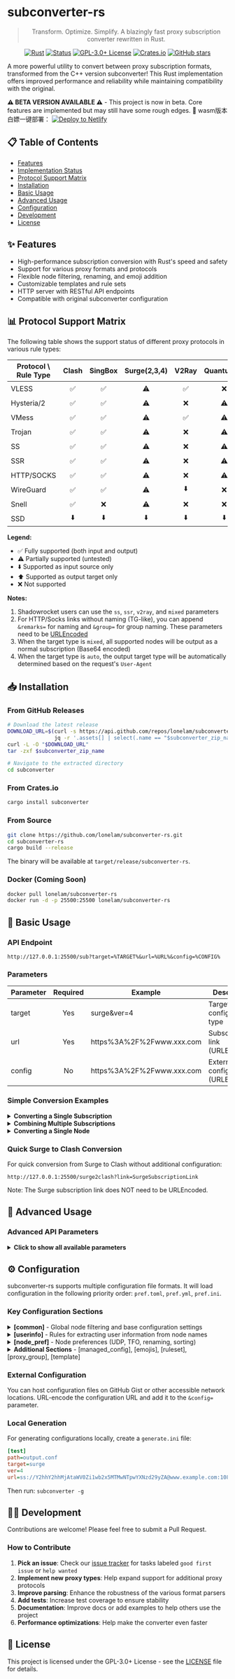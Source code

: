 # subconverter-rs

<div align="center">

> Transform. Optimize. Simplify. A blazingly fast proxy subscription converter rewritten in Rust.

[![Rust](https://img.shields.io/badge/language-Rust-orange.svg)](https://www.rust-lang.org/)
[![Status](https://img.shields.io/badge/status-beta-blue.svg)](https://github.com/lonelam/subconverter-rs)
[![GPL-3.0+ License](https://img.shields.io/badge/license-GPL--3.0%2B-blue.svg)](LICENSE)
[![Crates.io](https://img.shields.io/crates/v/subconverter.svg)](https://crates.io/crates/subconverter)
[![GitHub stars](https://img.shields.io/github/stars/lonelam/subconverter-rs?style=social)](https://github.com/lonelam/subconverter-rs/stargazers)

</div>

A more powerful utility to convert between proxy subscription formats, transformed from the C++ version subconverter! This Rust implementation offers improved performance and reliability while maintaining compatibility with the original.

**⚠️ BETA VERSION AVAILABLE ⚠️** - This project is now in beta. Core features are implemented but may still have some rough edges.
🎉 wasm版本白嫖一键部署：
[![Deploy to
Netlify](https://www.netlify.com/img/deploy/button.svg)](https://app.netlify.com/start/deploy?repository=https://github.com/lonelam/subconverter-rs&base=www)

## 📋 Table of Contents

- [Features](#features)
- [Implementation Status](#implementation-status)
- [Protocol Support Matrix](#protocol-support-matrix)
- [Installation](#installation)
- [Basic Usage](#basic-usage)
- [Advanced Usage](#advanced-usage)
- [Configuration](#configuration)
- [Development](#development)
- [License](#license)

## ✨ Features

- High-performance subscription conversion with Rust's speed and safety
- Support for various proxy formats and protocols
- Flexible node filtering, renaming, and emoji addition
- Customizable templates and rule sets
- HTTP server with RESTful API endpoints
- Compatible with original subconverter configuration

## 📊 Protocol Support Matrix

The following table shows the support status of different proxy protocols in various rule types:

| Protocol \ Rule Type | Clash | SingBox | Surge(2,3,4) | V2Ray | Quantumult | Quantumult X | Loon | Surfboard | Mellow | SIP002/8 | Mixed | TG-like |
|--------------|:-----:|:-------:|:-----:|:-----:|:----------:|:------------:|:----:|:---------:|:------:|:--------:|:----------:|:-----:|
| VLESS        | ✅ | ✅ | ⚠️ | ✅ | ❌ | ⚠️ | ⚠️ | ❌ | ❌ | ❌ | ⬇️ | ⬇️ |
| Hysteria/2   | ✅ | ✅ | ⚠️ | ❌ | ⚠️ | ⚠️ | ⚠️ | ⚠️ | ⚠️ | ❌ | ⬇️ | ⬇️ |
| VMess        | ✅ | ✅ | ⚠️ | ✅ | ⚠️ | ⚠️ | ⚠️ | ⚠️ | ⚠️ | ❌ | ✅ | ⬇️ |
| Trojan       | ✅ | ✅ | ⚠️ | ❌ | ⚠️ | ⚠️ | ⚠️ | ⚠️ | ⚠️ | ❌ | ✅ | ⬇️ |
| SS           | ✅ | ✅ | ⚠️ | ❌ | ⚠️ | ⚠️ | ⚠️ | ⚠️ | ⚠️ | ✅ | ✅ | ⬇️ |
| SSR          | ✅ | ✅ | ⚠️ | ❌ | ⚠️ | ⚠️ | ⚠️ | ⚠️ | ⚠️ | ❌ | ✅ | ⬇️ |
| HTTP/SOCKS   | ✅ | ✅ | ⚠️ | ❌ | ⚠️ | ⚠️ | ⚠️ | ⚠️ | ⚠️ | ❌ | ⬇️ | ⬇️ |
| WireGuard    | ✅ | ✅ | ⚠️ | ⬇️ | ❌ | ⚠️ | ⚠️ | ⚠️ | ❌ | ❌ | ⬇️ | ⬇️ |
| Snell        | ✅ | ❌ | ⚠️ | ❌ | ❌ | ⚠️ | ⚠️ | ⚠️ | ❌ | ❌ | ⬇️ | ⬇️ |
| SSD          | ⬇️ | ⬇️ | ⬇️ | ⬇️ | ⬇️ | ⬇️ | ⬇️ | ⬇️ | ⬇️ | ⬇️ | ❌ | ⬇️ |

**Legend:**
- ✅ Fully supported (both input and output)
- ⚠️ Partially supported (untested)
- ⬇️ Supported as input source only
- ⬆️ Supported as output target only
- ❌ Not supported

**Notes:**
1. Shadowrocket users can use the `ss`, `ssr`, `v2ray`, and `mixed` parameters
2. For HTTP/Socks links without naming (TG-like), you can append `&remarks=` for naming and `&group=` for group naming. These parameters need to be [URLEncoded](https://www.urlencoder.org/)
3. When the target type is `mixed`, all supported nodes will be output as a normal subscription (Base64 encoded)
4. When the target type is `auto`, the output target type will be automatically determined based on the request's `User-Agent`


## 📥 Installation

### From GitHub Releases
```bash
# Download the latest release
DOWNLOAD_URL=$(curl -s https://api.github.com/repos/lonelam/subconverter-rs/releases/latest | \
               jq -r '.assets[] | select(.name == "$subconverter_zip_name").browser_download_url')
curl -L -O "$DOWNLOAD_URL"
tar -zxf $subconverter_zip_name

# Navigate to the extracted directory
cd subconverter
```

### From Crates.io
```bash
cargo install subconverter
```

### From Source
```bash
git clone https://github.com/lonelam/subconverter-rs.git
cd subconverter-rs
cargo build --release
```

The binary will be available at `target/release/subconverter-rs`.

### Docker (Coming Soon)
```bash
docker pull lonelam/subconverter-rs
docker run -d -p 25500:25500 lonelam/subconverter-rs
```

## 🔰 Basic Usage

### API Endpoint

```
http://127.0.0.1:25500/sub?target=%TARGET%&url=%URL%&config=%CONFIG%
```

### Parameters

| Parameter | Required | Example | Description | Status |
| --------- | :------: | ------- | ----------- | :----: |
| target | Yes | surge&ver=4 | Target configuration type | ✅ |
| url | Yes | https%3A%2F%2Fwww.xxx.com | Subscription link (URLEncoded) | ✅ |
| config | No | https%3A%2F%2Fwww.xxx.com | External configuration (URLEncoded) | ✅ |

### Simple Conversion Examples

<details>
<summary><b>Converting a Single Subscription</b></summary>

```
Original subscription: https://example.com/subscribe/ABCDE?surge=ss

URLEncoded: https%3A%2F%2Fexample.com%2Fsubscribe%2FABCDE%3Fsurge%3Dss

API call: http://127.0.0.1:25500/sub?target=clash&url=https%3A%2F%2Fexample.com%2Fsubscribe%2FABCDE%3Fsurge%3Dss
```
</details>

<details>
<summary><b>Combining Multiple Subscriptions</b></summary>

```
Original subscriptions:
1. https://example1.com/subscribe/ABCDE?clash=vmess
2. https://example2.com/subscribe/ABCDE?clash=vmess

Combined with pipe: https://example1.com/subscribe/ABCDE?clash=vmess|https://example2.com/subscribe/ABCDE?clash=vmess

URLEncoded: https%3A%2F%2Fexample1.com%2Fsubscribe%2FABCDE%3Fclash%3Dvmess%7Chttps%3A%2F%2Fexample2.com%2Fsubscribe%2FABCDE%3Fclash%3Dvmess

API call: http://127.0.0.1:25500/sub?target=clash&url=https%3A%2F%2Fexample1.com%2Fsubscribe%2FABCDE%3Fclash%3Dvmess%7Chttps%3A%2F%2Fexample2.com%2Fsubscribe%2FABCDE%3Fclash%3Dvmess
```
</details>

<details>
<summary><b>Converting a Single Node</b></summary>

```
Original node: ss://YWVzLTEyOC1nY206dGVzdA==@192.168.100.1:8888#Example1

URLEncoded: ss%3A%2F%2FYWVzLTEyOC1nY206dGVzdA%3D%3D%40192%2E168%2E100%2E1%3A8888%23Example1

API call: http://127.0.0.1:25500/sub?target=clash&url=ss%3A%2F%2FYWVzLTEyOC1nY206dGVzdA%3D%3D%40192%2E168%2E100%2E1%3A8888%23Example1
```
</details>

### Quick Surge to Clash Conversion

For quick conversion from Surge to Clash without additional configuration:
```
http://127.0.0.1:25500/surge2clash?link=SurgeSubscriptionLink
```
Note: The Surge subscription link does NOT need to be URLEncoded.

## 🔧 Advanced Usage

### Advanced API Parameters

<details>
<summary><b>Click to show all available parameters</b></summary>

| Parameter | Required | Example | Description | Status |
| --------- | :------: | ------- | ----------- | :----: |
| emoji | No | true/false | Enable emoji in node names | ✅ |
| add_emoji | No | true/false | Add emoji before node names | ✅ |
| remove_emoji | No | true/false | Remove existing emoji from node names | ✅ |
| append_type | No | true/false | Add proxy type ([SS], [SSR], etc.) to node names | ✅ |
| tfo | No | true/false | Enable TCP Fast Open | ✅ |
| udp | No | true/false | Enable UDP support | ✅ |
| scv | No | true/false | Skip certificate verification for TLS nodes | ✅ |
| tls13 | No | true/false | Enable TLS 1.3 for nodes | ✅ |
| sort | No | true/false | Sort nodes by name | ✅ |
| include | No | (regex) | Only include nodes matching the pattern | ✅ |
| exclude | No | (regex) | Exclude nodes matching the pattern | ✅ |
| filename | No | MyConfig | Set the file name for the generated config | ✅ |
| list | No | true/false | Output as node list or provider format | ✅ |
| insert | No | true/false | Insert nodes from insert_url in config | ✅ |
| prepend | No | true/false | Insert nodes at the beginning | ✅ |
</details>

## ⚙️ Configuration

subconverter-rs supports multiple configuration file formats. It will load configuration in the following priority order: `pref.toml`, `pref.yml`, `pref.ini`.

### Key Configuration Sections

<details>
<summary><b>[common]</b> - Global node filtering and base configuration settings</summary>

- api_mode: API mode settings
- api_access_token: Token for accessing private interfaces
- default_url: Default subscription links to load
- enable_insert: Whether to add insertion nodes
- insert_url: URL for insertion nodes
- exclude_remarks: Exclude nodes matching the pattern
- include_remarks: Only include nodes matching the pattern
- default_external_config: Default external configuration file
- clash_rule_base: Clash configuration template
- surge_rule_base: Surge configuration template
</details>

<details>
<summary><b>[userinfo]</b> - Rules for extracting user information from node names</summary>

- stream_rule: Rules for extracting traffic information
- time_rule: Rules for extracting time information
</details>

<details>
<summary><b>[node_pref]</b> - Node preferences (UDP, TFO, renaming, sorting)</summary>

- udp_flag: Open UDP mode for nodes
- tcp_fast_open_flag: Open TFO mode for nodes
- skip_cert_verify_flag: Turn off certificate checks for TLS nodes
- tls13_flag: Add TLS 1.3 parameters for nodes
- sort_flag: Sort nodes by name
- append_sub_userinfo: Whether to append traffic information
- clash_use_new_field_name: Whether to use Clash's new field names
- clash_proxies_style: Clash configuration file format style
- rename_node: Node renaming rules
</details>

<details>
<summary><b>Additional Sections</b> - [managed_config], [emojis], [ruleset], [proxy_group], [template]</summary>

There are several other configuration sections for managed config settings, emoji handling, custom rule sets, proxy groups, and template system settings. See the documentation for detailed information.
</details>

### External Configuration

You can host configuration files on GitHub Gist or other accessible network locations. URL-encode the configuration URL and add it to the `&config=` parameter.

### Local Generation

For generating configurations locally, create a `generate.ini` file:

```ini
[test]
path=output.conf
target=surge
ver=4
url=ss://Y2hhY2hhMjAtaWV0Zi1wb2x5MTMwNTpwYXNzd29yZA@www.example.com:1080#Example
```

Then run: `subconverter -g`

## 👩‍💻 Development

Contributions are welcome! Please feel free to submit a Pull Request.

### How to Contribute

1. **Pick an issue**: Check our [issue tracker](https://github.com/lonelam/subconverter-rs/issues) for tasks labeled `good first issue` or `help wanted`
2. **Implement new proxy types**: Help expand support for additional proxy protocols
3. **Improve parsing**: Enhance the robustness of the various format parsers
4. **Add tests**: Increase test coverage to ensure stability
5. **Documentation**: Improve docs or add examples to help others use the project
6. **Performance optimizations**: Help make the converter even faster

## 📄 License

This project is licensed under the GPL-3.0+ License - see the [LICENSE](LICENSE) file for details.
